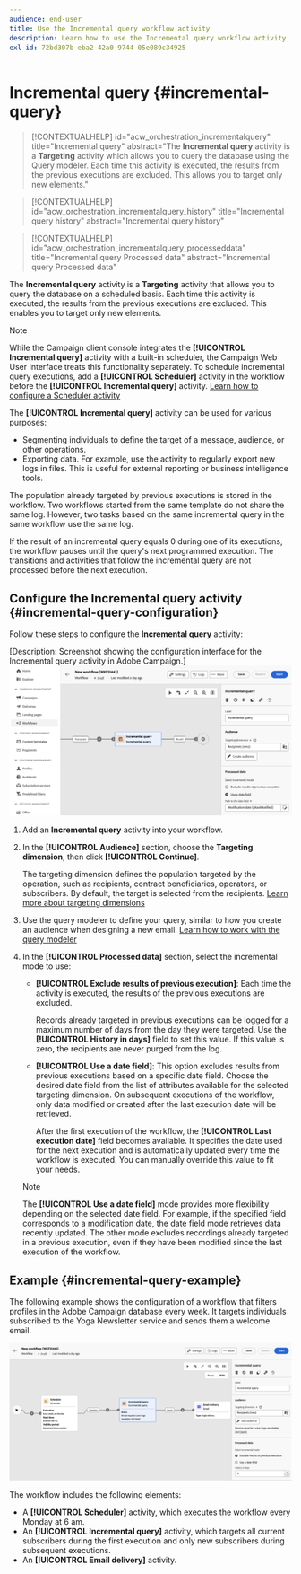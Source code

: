 ```yaml
---
audience: end-user
title: Use the Incremental query workflow activity
description: Learn how to use the Incremental query workflow activity
exl-id: 72bd307b-eba2-42a0-9744-05e089c34925
---
```

# Incremental query {#incremental-query}

>[!CONTEXTUALHELP]
>id="acw_orchestration_incrementalquery"
>title="Incremental query"
>abstract="The **Incremental query** activity is a **Targeting** activity which allows you to query the database using the Query modeler. Each time this activity is executed, the results from the previous executions are excluded. This allows you to target only new elements."

>[!CONTEXTUALHELP]
>id="acw_orchestration_incrementalquery_history"
>title="Incremental query history"
>abstract="Incremental query history"

>[!CONTEXTUALHELP]
>id="acw_orchestration_incrementalquery_processeddata"
>title="Incremental query Processed data"
>abstract="Incremental query Processed data"

The **Incremental query** activity is a **Targeting** activity that allows you to query the database on a scheduled basis. Each time this activity is executed, the results from the previous executions are excluded. This enables you to target only new elements.

>[!NOTE]
>
>While the Campaign client console integrates the **[!UICONTROL Incremental query]** activity with a built-in scheduler, the Campaign Web User Interface treats this functionality separately. To schedule incremental query executions, add a **[!UICONTROL Scheduler]** activity in the workflow before the **[!UICONTROL Incremental query]** activity. [Learn how to configure a Scheduler activity](scheduler.md)

The **[!UICONTROL Incremental query]** activity can be used for various purposes:

* Segmenting individuals to define the target of a message, audience, or other operations.
* Exporting data. For example, use the activity to regularly export new logs in files. This is useful for external reporting or business intelligence tools.

The population already targeted by previous executions is stored in the workflow. Two workflows started from the same template do not share the same log. However, two tasks based on the same incremental query in the same workflow use the same log.

If the result of an incremental query equals 0 during one of its executions, the workflow pauses until the query's next programmed execution. The transitions and activities that follow the incremental query are not processed before the next execution.

## Configure the Incremental query activity {#incremental-query-configuration}

Follow these steps to configure the **Incremental query** activity:

[Description: Screenshot showing the configuration interface for the Incremental query activity in Adobe Campaign.]  
![](../assets/incremental-query.png)

1. Add an **Incremental query** activity into your workflow.

1. In the **[!UICONTROL Audience]** section, choose the **Targeting dimension**, then click **[!UICONTROL Continue]**.

    The targeting dimension defines the population targeted by the operation, such as recipients, contract beneficiaries, operators, or subscribers. By default, the target is selected from the recipients. [Learn more about targeting dimensions](../../audience/about-recipients.md#targeting-dimensions)

1. Use the query modeler to define your query, similar to how you create an audience when designing a new email. [Learn how to work with the query modeler](../../query/query-modeler-overview.md)

1. In the **[!UICONTROL Processed data]** section, select the incremental mode to use:

    * **[!UICONTROL Exclude results of previous execution]**: Each time the activity is executed, the results of the previous executions are excluded.

        Records already targeted in previous executions can be logged for a maximum number of days from the day they were targeted. Use the **[!UICONTROL History in days]** field to set this value. If this value is zero, the recipients are never purged from the log.

    * **[!UICONTROL Use a date field]**: This option excludes results from previous executions based on a specific date field. Choose the desired date field from the list of attributes available for the selected targeting dimension. On subsequent executions of the workflow, only data modified or created after the last execution date will be retrieved.

        After the first execution of the workflow, the **[!UICONTROL Last execution date]** field becomes available. It specifies the date used for the next execution and is automatically updated every time the workflow is executed. You can manually override this value to fit your needs.

    >[!NOTE]
    >
    >The **[!UICONTROL Use a date field]** mode provides more flexibility depending on the selected date field. For example, if the specified field corresponds to a modification date, the date field mode retrieves data recently updated. The other mode excludes recordings already targeted in a previous execution, even if they have been modified since the last execution of the workflow.

## Example {#incremental-query-example}

The following example shows the configuration of a workflow that filters profiles in the Adobe Campaign database every week. It targets individuals subscribed to the Yoga Newsletter service and sends them a welcome email.

![Screenshot of an example workflow configuration for filtering profiles subscribed to the Yoga Newsletter service.](../assets/incremental-query-example.png)

The workflow includes the following elements:

* A **[!UICONTROL Scheduler]** activity, which executes the workflow every Monday at 6 am.
* An **[!UICONTROL Incremental query]** activity, which targets all current subscribers during the first execution and only new subscribers during subsequent executions.
* An **[!UICONTROL Email delivery]** activity.